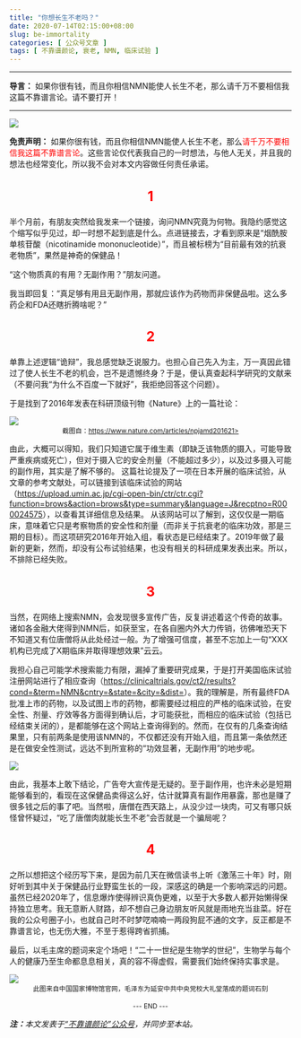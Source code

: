 ```yaml
---
title: "你想长生不老吗？"
date: 2020-07-14T02:15:00+08:00
slug: be-immortality
categories: [ 公众号文章 ]
tags: [ 不靠谱颜论, 衰老, NMN, 临床试验 ]
---
```


---

**导言：** 如果你很有钱，而且你相信NMN能使人长生不老，那么请千万不要相信我这篇不靠谱言论。请不要打开！

---

<img src="images/2020-07-14/NMN.png" style="max-width:400px"/>

**免责声明：** 如果你很有钱，而且你相信NMN能使人长生不老，那么<font color="red">请千万不要相信我这篇不靠谱言论</font>。这些言论仅代表我自己的一时想法，与他人无关，并且我的想法也经常变化，所以我不会对本文内容做任何责任承诺。

<h2 style="text-align:center;color:red;font-size:24px">1</h2>

半个月前，有朋友突然给我发来一个链接，询问NMN究竟为何物。我隐约感觉这个缩写似乎见过，却一时想不起到底是什么。点进链接去，才看到原来是“烟酰胺单核苷酸（nicotinamide mononucleotide）”，而且被标榜为“目前最有效的抗衰老物质”，果然是神奇的保健品！

“这个物质真的有用？无副作用？”朋友问道。

我当即回复：“真足够有用且无副作用，那就应该作为药物而非保健品啦。这么多药企和FDA还瞎折腾啥呢？”

<h2 style="text-align:center;color:red;font-size:24px">2</h2>

单靠上述逻辑“诡辩”，我总感觉缺乏说服力。也担心自己先入为主，万一真因此错过了使人长生不老的机会，岂不是遗憾终身？于是，便认真查起科学研究的文献来（不要问我“为什么不百度一下就好”，我拒绝回答这个问题）。

于是找到了2016年发表在科研顶级刊物《Nature》上的一篇社论：

<img src="images/2020-07-14/nature.jpg" style="max-width:600px"/>

<center><small>截图自：<a href="https://www.nature.com/articles/npjamd201621">https://www.nature.com/articles/npjamd201621></a></small></center>

由此，大概可以得知，我们只知道它属于维生素（即缺乏该物质的摄入，可能导致严重疾病或死亡），但对于摄入它的安全剂量（不能超过多少），以及过多摄入可能的副作用，其实是了解不够的。
这篇社论提及了一项在日本开展的临床试验，从文章的参考文献处，可以链接到该临床试验的网站（<https://upload.umin.ac.jp/cgi-open-bin/ctr/ctr.cgi?function=brows&action=brows&type=summary&language=J&recptno=R000024575>），以查看其详细信息及结果。
从该网站可以了解到，这仅仅是一期临床，意味着它只是考察物质的安全性和剂量（而非关于抗衰老的临床功效，那是三期的目标）。而这项研究2016年开始入组，看状态是已经结束了。2019年做了最新的更新，然而，却没有公布试验结果，也没有相关的科研成果发表出来。所以，不排除已经失败。

<h2 style="text-align:center;color:red;font-size:24px">3</h2>

当然，在网络上搜索NMN，会发现很多宣传广告，反复讲述着这个传奇的故事。诸如各金融大佬得到NMN后，如获至宝，在各自圈内外大力传销，彷佛唯恐天下不知道又有位唐僧将从此处经过一般。为了增强可信度，甚至不忘加上一句“XXX机构已完成了X期临床并取得理想效果”云云。

我担心自己可能学术搜索能力有限，漏掉了重要研究成果，于是打开美国临床试验注册网站进行了相应查询（<https://clinicaltrials.gov/ct2/results?cond=&term=NMN&cntry=&state=&city=&dist=>）。我的理解是，所有最终FDA批准上市的药物，以及试图上市的药物，都需要经过相应的严格的临床试验，在安全性、剂量、疗效等各方面得到确认后，才可能获批，而相应的临床试验（包括已经结束关闭的），是都能够在这个网站上查询得到的。然而，在仅有的几条查询结果里，只有前两条是使用该NMN的，不仅都还没有开始入组，而且第一条依然还是在做安全性测试，远达不到所宣称的“功效显著，无副作用”的地步呢。

<img src="images/2020-07-14/clinical-trial.png" style="max-width:600px"/>

由此，我基本上敢下结论，广告夸大宣传是无疑的。至于副作用，也许未必是短期能够看到的，看现在这保健品卖得这么好，估计就算真有副作用暴露，那也是赚了很多钱之后的事了吧。当然啦，唐僧在西天路上，从没少过一块肉，可又有哪只妖怪曾怀疑过，“吃了唐僧肉就能长生不老”会否就是一个骗局呢？

<h2 style="text-align:center;color:red;font-size:24px">4</h2>

之所以想把这个经历写下来，是因为前几天在微信读书上听《激荡三十年》时，刚好听到其中关于保健品行业野蛮生长的一段，深感这的确是一个影响深远的问题。虽然已经2020年了，信息爆炸使得辨识真伪更难，以至于大多数人都开始懒得保持独立思考。我无意断人财路，却不想自己身边朋友听风就是雨地充当韭菜。好在我的公众号圈子小，也就自己时不时梦呓喃喃一两段狗屁不通的文字，反正都是不靠谱言论，也无伤大雅，不至于惹得跨省抓捕。

最后，以毛主席的题词来定个场吧！“二十一世纪是生物学的世纪”，生物学与每个人的健康乃至生命都息息相关，真的容不得虚假，需要我们始终保持实事求是。

<img src="images/2020-07-14/be-true-to-facts.png" style="max-width:500px"/>

<center><small>此图来自中国国家博物馆官网，毛泽东为延安中共中央党校大礼堂落成的题词石刻</small></center>

<br>

<center><small>--- END ---</small></center>

<i><b>注：</b>本文发表于[“不靠谱颜论”公众号](https://mp.weixin.qq.com/s/5-anjbF6uiFRUs49v5Jniw)，并同步至本站。</i>
